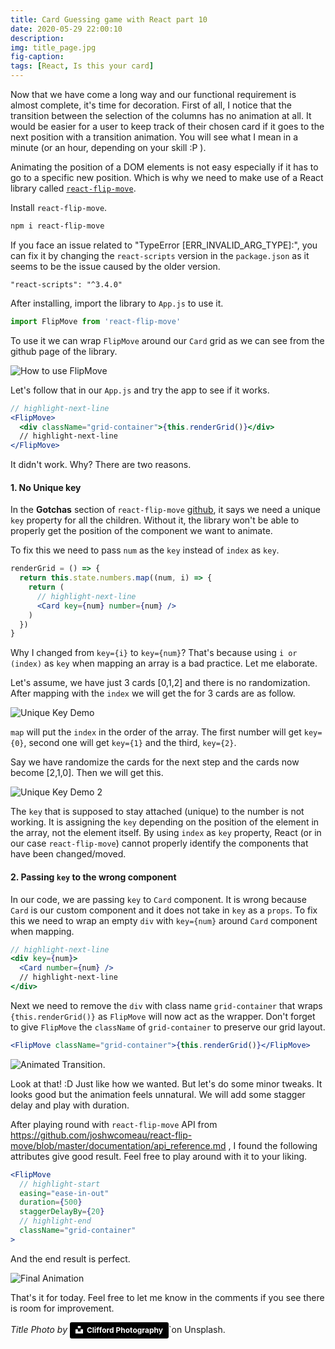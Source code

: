 ```yaml
---
title: Card Guessing game with React part 10
date: 2020-05-29 22:00:10
description:
img: title_page.jpg
fig-caption:
tags: [React, Is this your card]
---
```


Now that we have come a long way and our functional requirement is almost complete, it's time for decoration. First of all, I notice that the transition between the selection of the columns has no animation at all. It would be easier for a user to keep track of their chosen card if it goes to the next position with a transition animation. You will see what I mean in a minute (or an hour, depending on your skill :P ).

Animating the position of a DOM elements is not easy especially if it has to go to a specific new position. Which is why we need to make use of a React library called [`react-flip-move`](https://github.com/joshwcomeau/react-flip-move).

Install `react-flip-move`.

```bash
npm i react-flip-move
```

If you face an issue related to "TypeError [ERR_INVALID_ARG_TYPE]:", you can fix it by changing the `react-scripts` version in the `package.json` as it seems to be the issue caused by the older version.

```npm
"react-scripts": "^3.4.0"
```

After installing, import the library to `App.js` to use it.

```jsx
import FlipMove from 'react-flip-move'
```

To use it we can wrap `FlipMove` around our `Card` grid as we can see from the github page of the library.

![How to use FlipMove](how-to-use-flipmove.png)

Let's follow that in our `App.js` and try the app to see if it works.

```jsx
// highlight-next-line
<FlipMove>
  <div className="grid-container">{this.renderGrid()}</div>
  // highlight-next-line
</FlipMove>
```

It didn't work. Why? There are two reasons.

#### 1. No Unique key

In the **Gotchas** section of `react-flip-move` [github](https://github.com/joshwcomeau/react-flip-move), it says we need a unique `key` property for all the children. Without it, the library won't be able to properly get the position of the component we want to animate.

To fix this we need to pass `num` as the `key` instead of `index` as `key`.

```jsx
renderGrid = () => {
  return this.state.numbers.map((num, i) => {
    return (
      // highlight-next-line
      <Card key={num} number={num} />
    )
  })
}
```

Why I changed from `key={i}` to `key={num}`? That's because using `i or (index)` as `key` when mapping an array is a bad practice. Let me elaborate.

Let's assume, we have just 3 cards [0,1,2] and there is no randomization. After mapping with the `index` we will get the for 3 cards are as follow.

![Unique Key Demo](unique_key_demo_1.png)

`map` will put the `index` in the order of the array. The first number will get `key={0}`, second one will get `key={1}` and the third, `key={2}`.

Say we have randomize the cards for the next step and the cards now become [2,1,0]. Then we will get this.

![Unique Key Demo 2](unique_key_demo_2.png)

The `key` that is supposed to stay attached (unique) to the number is not working. It is assigning the `key` depending on the position of the element in the array, not the element itself. By using `index` as `key` property, React (or in our case `react-flip-move`) cannot properly identify the components that have been changed/moved.

#### 2. Passing `key` to the wrong component

In our code, we are passing `key` to `Card` component. It is wrong because `Card` is our custom component and it does not take in `key` as a `props`. To fix this we need to wrap an empty `div` with `key={num}` around `Card` component when mapping.

```jsx
// highlight-next-line
<div key={num}>
  <Card number={num} />
  // highlight-next-line
</div>
```

Next we need to remove the `div` with class name `grid-container` that wraps `{this.renderGrid()}` as `FlipMove` will now act as the wrapper. Don't forget to give `FlipMove` the `className` of `grid-container` to preserve our grid layout.

```jsx
<FlipMove className="grid-container">{this.renderGrid()}</FlipMove>
```

![Animated Transition](animated_transition.gif).

Look at that! :D Just like how we wanted. But let's do some minor tweaks. It looks good but the animation feels unnatural. We will add some stagger delay and play with duration.

After playing round with `react-flip-move` API from https://github.com/joshwcomeau/react-flip-move/blob/master/documentation/api_reference.md , I found the following attributes give good result. Feel free to play around with it to your liking.

```jsx
<FlipMove
  // highlight-start
  easing="ease-in-out"
  duration={500}
  staggerDelayBy={20}
  // highlight-end
  className="grid-container"
>
```

And the end result is perfect.

![Final Animation](./final_animation.gif)

That's it for today. Feel free to let me know in the comments if you see there is room for improvement.

_Title Photo by_ <a style="background-color:black;color:white;text-decoration:none;padding:4px 6px;font-family:-apple-system, BlinkMacSystemFont, &quot;San Francisco&quot;, &quot;Helvetica Neue&quot;, Helvetica, Ubuntu, Roboto, Noto, &quot;Segoe UI&quot;, Arial, sans-serif;font-size:12px;font-weight:bold;line-height:1.2;display:inline-block;border-radius:3px" href="https://unsplash.com/@cliffordgatewood?utm_medium=referral&amp;utm_campaign=photographer-credit&amp;utm_content=creditBadge" target="_blank" rel="noopener noreferrer" title="Download free do whatever you want high-resolution photos from Clifford Photography"><span style="display:inline-block;padding:2px 3px"><svg xmlns="http://www.w3.org/2000/svg" style="height:12px;width:auto;position:relative;vertical-align:middle;top:-2px;fill:white" viewBox="0 0 32 32"><title>unsplash-logo</title><path d="M10 9V0h12v9H10zm12 5h10v18H0V14h10v9h12v-9z"></path></svg></span><span style="display:inline-block;padding:2px 3px">Clifford Photography</span></a>`on Unsplash.
